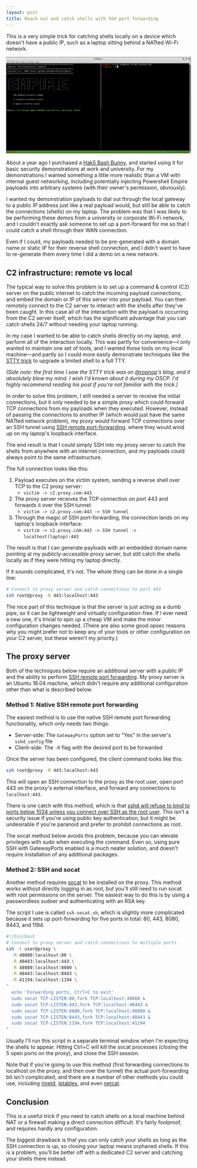 ```yaml
---
layout: post
title: Reach out and catch shells with SSH port forwarding
---
```


This is a very simple trick for catching shells locally on a device which doesn't have a public IP, such as a laptop sitting behind a NATted Wi-Fi network.

![Catching an Empire listener using SSH port forwarding](/images/shellcatching.png)

About a year ago I purchased a [Hak5 Bash Bunny](https://hakshop.com/products/bash-bunny), and started using it for basic security demonstrations at work and university. For my demonstrations I wanted something a little more realistic than a VM with internal guest networking, including potentially injecting Powershell Empire payloads into arbitrary systems (with their owner's permission, obviously). 

I wanted my demonstration payloads to dial out through the local gateway to a public IP address just like a real payload would, but still be able to catch the connections (shells) on my laptop. The problem was that I was likely to be performing these demos from a university or corporate Wi-Fi network, and I couldn't exactly ask someone to set up a port-forward for me so that I could catch a shell through their WAN connection.

Even if I could, my payloads needed to be pre-generated with a domain name or static IP for their reverse shell connection, and I didn't want to have to re-generate them every time I did a demo on a new network.

## C2 infrastructure: remote vs local

The typical way to solve this problem is to set up a command & control (C2) server on the public internet to catch the incoming payload connections, and embed the domain or IP of this server into your payload. You can then remotely connect to the C2 server to interact with the shells after they've been caught. In this case all of the interaction with the payload is occurring from the C2 server itself, which has the significant advantage that you can catch shells 24/7 without needing your laptop running.

In my case I wanted to be able to catch shells directly on my laptop, and perform all of the interaction locally. This was partly for convenience—I only wanted to maintain one set of tools, and I wanted those tools on my local machine—and partly so I could more easily demonstrate techniques like the [STTY trick](https://blog.ropnop.com/upgrading-simple-shells-to-fully-interactive-ttys/#method3upgradingfromnetcatwithmagic) to upgrade a limited shell to a full TTY.  

*(Side note: the first time I saw the STTY trick was on [@ropnop](https://twitter.com/ropnop)'s blog, and it absolutely blew my mind. I wish I'd known about it during my OSCP. I'd highly recommend reading his post if you're not familiar with the trick.)*

In order to solve this problem, I still needed a server to receive the initial connections, but it only needed to be a simple proxy which could forward TCP connections from my payloads when they executed. However, instead of passing the connections to another IP (which would just have the same NATted network problem), my proxy would forward TCP connections over an SSH tunnel using [SSH remote port-forwarding](https://www.ssh.com/ssh/tunneling/example#sec-Remote-Forwarding), where they would wind up on my laptop's loopback interface. 

The end result is that I could simply SSH into my proxy server to catch the shells from anywhere with an internet connection, and my payloads could always point to the same infrastructure.

The full connection looks like this:

1. Payload executes on the victim system, sending a reverse shell over TCP to the C2 proxy server:
   - `victim -> c2.proxy.com:443`
2. The proxy server receives the TCP connection on port 443 and forwards it over the SSH tunnel: 
   - `victim -> c2.proxy.com:443 -> SSH tunnel`
1. Through the magic of SSH port-forwarding, the connection lands on my laptop's loopback interface:
   - `victim -> c2.proxy.com:443 -> SSH tunnel -> localhost(laptop):443`

The result is that I can generate payloads with an embedded  domain name pointing at my publicly-accessible proxy server, but still catch the shells locally as if they were hitting my laptop directly.

If it sounds complicated, it's not. The whole thing can be done in a single line:

```bash
# Connect to proxy server and catch connections to port 443
ssh root@proxy -R 443:localhost:443
```

The nice part of this technique is that the server is just acting as a dumb pipe, so it can be lightweight and virtually configuration-free. If I ever need a new one, it's trivial to spin up a cheap VM and make the minor configuration changes needed. (There are also some good opsec reasons why you might prefer not to keep any of your tools or other configuration on your C2 server, but these weren't my priority.)

## The proxy server

Both of the techniques below require an additional server with a public IP and the ability to perform [SSH remote port forwarding](https://www.ssh.com/ssh/tunneling/example#sec-Remote-Forwarding). My proxy server is an Ubuntu 18.04 machine, which didn't require any additional configuration other than what is described below.

### Method 1: Native SSH remote port forwarding

The easiest method is to use the native SSH remote port forwarding functionality, which only needs two things: 
- Server-side: The `GatewayPorts` option set to "Yes" in the server's `sshd_config` file
- Client-side: The `-R` flag with the desired port to be forwarded

Once the server has been configured, the client command looks like this:

```bash
ssh root@proxy -R 443:localhost:443
```

This will open an SSH connection to the proxy as the root user, open port 443 on the proxy's external interface, and forward any connections to `localhost:443`. 

There is one catch with this method, which is that [sshd will refuse to bind to ports below 1024 unless you connect over SSH as the root user](https://unix.stackexchange.com/questions/41451/how-can-i-set-up-a-remote-port-forward-on-port-80-to-my-localhost-with-the-help/44296#44296). This isn't a security issue if you're using public key authentication, but it might be undesirable if you're paranoid and prefer to prohibit connections as root.

The socat method below avoids this problem, because you can elevate privileges with sudo when executing the command. Even so, using pure SSH with GatewayPorts enabled is a much neater solution, and doesn't require installation of any additional packages.

### Method 2: SSH and socat

Another method requires [socat](https://www.linux.com/news/socat-general-bidirectional-pipe-handler) to be installed on the proxy. This method works without directly logging in as root, but you'll still need to run socat with root permissions on the server. The easiest way to do this is by using a passwordless sudoer and authenticating with an RSA key.

The script I use is called `ssh-socat.sh`, which is slightly more complicated because it sets up port-forwarding for five ports in total: 80, 443, 8080, 8443, and 1194.

```bash
#!/bin/bash
# Connect to proxy server and catch connections to multiple ports
ssh -t user@proxy \
  -R 40080:localhost:80 \
  -R 40443:localhost:443 \
  -R 48080:localhost:8080 \
  -R 48443:localhost:8443 \
  -R 41194:localhost:1194 \
"
  echo 'Forwarding ports, Ctrl+C to exit'
  sudo socat TCP-LISTEN:80,fork TCP:localhost:40080 &
  sudo socat TCP-LISTEN:443,fork TCP:localhost:40443 &
  sudo socat TCP-LISTEN:8080,fork TCP:localhost:48080 &
  sudo socat TCP-LISTEN:8443,fork TCP:localhost:48443 &
  sudo socat TCP-LISTEN:1194,fork TCP:localhost:41194 
"
```

Usually I'll run this script in a separate terminal window when I'm expecting the shells to appear. Hitting Ctrl+C will kill the socat processes (closing the 5 open ports on the proxy), and close the SSH session.

Note that if you're going to use this method (first forwarding connections to localhost on the proxy, and then over the tunnel) the actual port-forwarding bit isn't complicated, and there are a number of other methods you could use, including [rinetd](http://www.lenzg.net/rinetd/rinetd.html), [iptables](https://www.digitalocean.com/community/tutorials/how-to-forward-ports-through-a-linux-gateway-with-iptables), and even [netcat](https://29a.ch/2009/5/10/forwarding-ports-using-netcat). 

## Conclusion

This is a useful trick if you need to catch shells on a local machine behind NAT or a firewall making a direct connection difficult. It's fairly foolproof, and requires hardly any configuration.

The biggest drawback is that you can only catch your shells as long as the SSH connection is up, so closing your laptop means orphaned shells. If this is a problem, you'll be better off with a dedicated C2 server and catching your shells there instead.